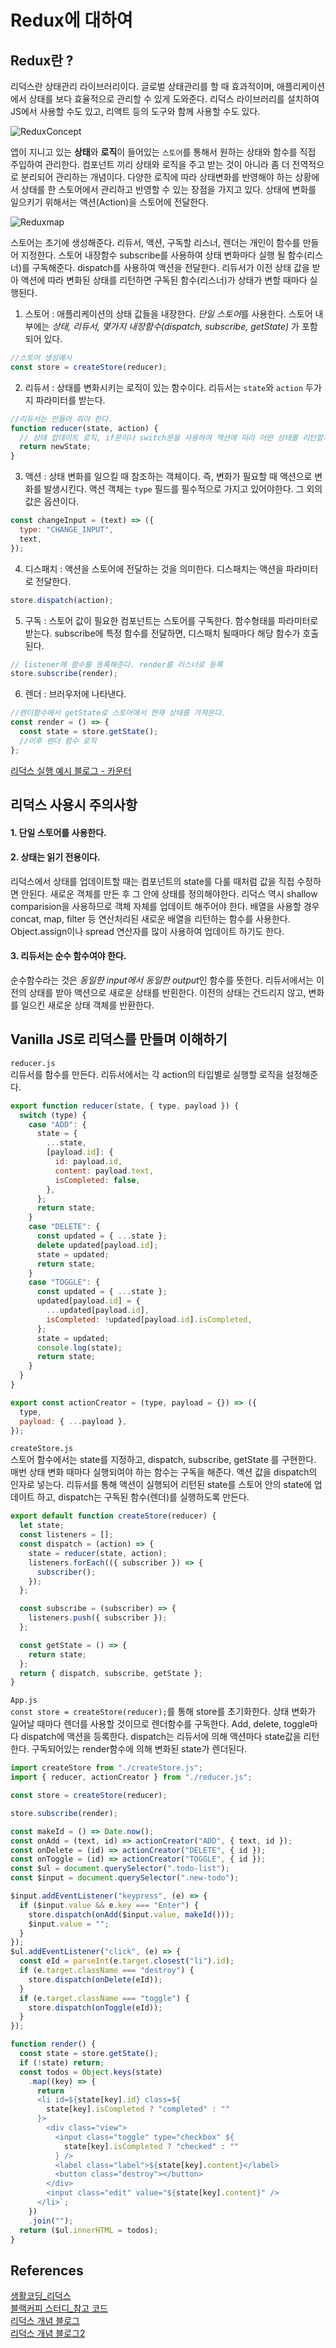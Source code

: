 # Redux에 대하여

## Redux란 ?

리덕스란 상태관리 라이브러리이다. 글로벌 상태관리를 할 때 효과적이며, 애플리케이션에서 상태를 보다 효율적으로 관리할 수 있게 도와준다. 리덕스 라이브러리를 설치하여 JS에서 사용할 수도 있고, 리액트 등의 도구와 함께 사용할 수도 있다.

![ReduxConcept](https://3.bp.blogspot.com/-q5PcPlVyLl0/XFuAIZ0XOgI/AAAAAAAAKW0/9OhXmqCJ1yoAzfr5UQqiropDe2IC-Hz4QCLcBGAs/s640/%25E1%2584%2589%25E1%2585%25B3%25E1%2584%258F%25E1%2585%25B3%25E1%2584%2585%25E1%2585%25B5%25E1%2586%25AB%25E1%2584%2589%25E1%2585%25A3%25E1%2586%25BA%2B2019-02-07%2B%25E1%2584%258B%25E1%2585%25A9%25E1%2584%258C%25E1%2585%25A5%25E1%2586%25AB%2B9.47.14.png)

앱이 지니고 있는 **상태**와 **로직**이 들어있는 `스토어`를 통해서 원하는 상태와 함수를 직접 주입하여 관리한다. 컴포넌트 끼리 상태와 로직을 주고 받는 것이 아니라 좀 더 전역적으로 분리되어 관리하는 개념이다. 다양한 로직에 따라 상태변화를 반영해야 하는 상황에서 상태를 한 스토어에서 관리하고 반영할 수 있는 장점을 가지고 있다. 상태에 변화를 일으키기 위해서는 액션(Action)을 스토어에 전달한다.

![Reduxmap](https://s3-ap-northeast-2.amazonaws.com/opentutorials-user-file/module/4078/11034.png)

스토어는 초기에 생성해준다. 리듀서, 액션, 구독할 리스너, 렌더는 개인이 함수를 만들어 지정한다. 스토어 내장함수 subscribe를 사용하여 상태 변화마다 실행 될 함수(리스너)를 구독해준다. dispatch를 사용하여 액션을 전달한다. 리듀서가 이전 상태 값을 받아 액션에 따라 변화된 상태를 리턴하면 구독된 함수(리스너)가 상태가 변할 때마다 실행된다.

1. 스토어 : 애플리케이션의 상태 값들을 내장한다. *단일 스토어*를 사용한다. 스토어 내부에는 _상태, 리듀서, 몇가지 내장함수(dispatch, subscribe, getState)_ 가 포함되어 있다.

```js
//스토어 생성예시
const store = createStore(reducer);
```

2. 리듀서 : 상태를 변화시키는 로직이 있는 함수이다. 리듀서는 `state`와 `action` 두가지 파라미터를 받는다.

```js
//리듀서는 만들어 줘야 한다.
function reducer(state, action) {
  // 상태 업데이트 로직, if문이나 switch문을 사용하여 액션에 따라 어떤 상태를 리턴할지 로직을 작성할 수 있다.
  return newState;
}
```

3. 액션 : 상태 변화를 일으킬 때 참조하는 객체이다. 즉, 변화가 필요할 때 액션으로 변화를 발생시킨다. 액션 객체는 `type` 필드를 필수적으로 가지고 있어야한다. 그 외의 값은 옵션이다.

```js
const changeInput = (text) => ({
  type: "CHANGE_INPUT",
  text,
});
```

4. 디스패치 : 액션을 스토어에 전달하는 것을 의미한다. 디스패치는 액션을 파라미터로 전달한다.

```js
store.dispatch(action);
```

5. 구독 : 스토어 값이 필요한 컴포넌트는 스토어를 구독한다. 함수형태를 파라미터로 받는다. subscribe에 특정 함수를 전달하면, 디스패치 될때마다 해당 함수가 호출된다.

```js
// listener에 함수를 등록해준다. render를 리스너로 등록
store.subscribe(render);
```

6. 렌더 : 브러우저에 나타낸다.

```js
//렌더함수에서 getState로 스토어에서 현재 상태를 가져온다.
const render = () => {
  const state = store.getState();
  //이후 렌더 함수 로직
};
```

[리덕스 실행 예시 블로그 - 카운터](https://velog.io/@velopert/Redux-2-%EB%A6%AC%EC%95%A1%ED%8A%B8-%EC%97%86%EC%9D%B4-%EC%93%B0%EB%8A%94-%EB%A6%AC%EB%8D%95%EC%8A%A4-cijltabbd7)

## 리덕스 사용시 주의사항

#### 1. 단일 스토어를 사용한다.

#### 2. 상태는 읽기 전용이다.

리덕스에서 상태를 업데이트할 때는 컴포넌트의 state를 다룰 때처럼 값을 직접 수정하면 안된다. 새로운 객체를 만든 후 그 안에 상태를 정의해야한다. 리덕스 역시 shallow comparision을 사용하므로 객체 자체를 업데이트 해주어야 한다. 배열을 사용할 경우 concat, map, filter 등 연산처리된 새로운 배열을 리턴하는 함수를 사용한다. Object.assign이나 spread 연산자를 많이 사용하여 업데이트 하기도 한다.

#### 3. 리듀서는 순수 함수여야 한다.

순수함수라는 것은 *동일한 input에서 동일한 output*인 함수를 뜻한다. 리듀서에서는 이전의 상태를 받아 액션으로 새로운 상태를 반횐한다. 이전의 상태는 건드리지 않고, 변화를 일으킨 새로운 상태 객체를 반환한다.

## Vanilla JS로 리덕스를 만들며 이해하기

`reducer.js`  
리듀서를 함수를 만든다. 리듀서에서는 각 action의 타입별로 실행할 로직을 설정해준다.

```js
export function reducer(state, { type, payload }) {
  switch (type) {
    case "ADD": {
      state = {
        ...state,
        [payload.id]: {
          id: payload.id,
          content: payload.text,
          isCompleted: false,
        },
      };
      return state;
    }
    case "DELETE": {
      const updated = { ...state };
      delete updated[payload.id];
      state = updated;
      return state;
    }
    case "TOGGLE": {
      const updated = { ...state };
      updated[payload.id] = {
        ...updated[payload.id],
        isCompleted: !updated[payload.id].isCompleted,
      };
      state = updated;
      console.log(state);
      return state;
    }
  }
}

export const actionCreator = (type, payload = {}) => ({
  type,
  payload: { ...payload },
});
```

`createStore.js`  
스토어 함수에서는 state를 지정하고, dispatch, subscribe, getState 를 구현한다. 매번 상태 변화 때마다 실행되여야 하는 함수는 구독을 해준다. 액션 값을 dispatch의 인자로 넣는다. 리듀서를 통해 액션이 실행되어 리턴된 state를 스토어 안의 state에 업데이트 하고, dispatch는 구독된 함수(렌더)를 실행하도록 만든다.

```js
export default function createStore(reducer) {
  let state;
  const listeners = [];
  const dispatch = (action) => {
    state = reducer(state, action);
    listeners.forEach(({ subscriber }) => {
      subscriber();
    });
  };

  const subscribe = (subscriber) => {
    listeners.push({ subscriber });
  };

  const getState = () => {
    return state;
  };
  return { dispatch, subscribe, getState };
}
```

`App.js`  
`const store = createStore(reducer);`를 통해 store를 초기화한다. 상태 변화가 일어날 때마다 렌더를 사용할 것이므로 렌더함수를 구독한다. Add, delete, toggle마다 dispatch에 액션을 등록한다. dispatch는 리듀서에 의해 액션마다 state값을 리턴한다. 구독되어있는 render함수에 의해 변화된 state가 렌더된다.

```js
import createStore from "./createStore.js";
import { reducer, actionCreator } from "./reducer.js";

const store = createStore(reducer);

store.subscribe(render);

const makeId = () => Date.now();
const onAdd = (text, id) => actionCreator("ADD", { text, id });
const onDelete = (id) => actionCreator("DELETE", { id });
const onToggle = (id) => actionCreator("TOGGLE", { id });
const $ul = document.querySelector(".todo-list");
const $input = document.querySelector(".new-todo");

$input.addEventListener("keypress", (e) => {
  if ($input.value && e.key === "Enter") {
    store.dispatch(onAdd($input.value, makeId()));
    $input.value = "";
  }
});
$ul.addEventListener("click", (e) => {
  const eId = parseInt(e.target.closest("li").id);
  if (e.target.className === "destroy") {
    store.dispatch(onDelete(eId));
  }
  if (e.target.className === "toggle") {
    store.dispatch(onToggle(eId));
  }
});

function render() {
  const state = store.getState();
  if (!state) return;
  const todos = Object.keys(state)
    .map((key) => {
      return `
      <li id=${state[key].id} class=${
        state[key].isCompleted ? "completed" : ""
      }>
        <div class="view">
          <input class="toggle" type="checkbox" ${
            state[key].isCompleted ? "checked" : ""
          } />
          <label class="label">${state[key].content}</label>
          <button class="destroy"></button>
        </div>
        <input class="edit" value="${state[key].content}" />
      </li>`;
    })
    .join("");
  return ($ul.innerHTML = todos);
}
```

## References

[생활코딩\_리덕스](https://opentutorials.org/module/4078/24935)  
[블랙커피 스터디\_참고 코드](https://github.com/next-step/js-todo-list-step1/pull/50)  
[리덕스 개념 블로그](https://kbennycc.blogspot.com/2019/02/0113-react-redux.html)  
[리덕스 개념 블로그2](https://velog.io/@velopert/Redux-1-%EC%86%8C%EA%B0%9C-%EB%B0%8F-%EA%B0%9C%EB%85%90%EC%A0%95%EB%A6%AC-zxjlta8ywt)
